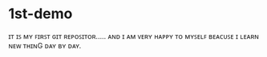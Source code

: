 # 1st-demo
ɪᴛ ɪꜱ ᴍʏ ꜰɪʀꜱᴛ ɢɪᴛ ʀᴇᴘᴏꜱɪᴛᴏʀ..... ᴀɴᴅ ɪ ᴀᴍ ᴠᴇʀʏ ʜᴀᴘᴘʏ ᴛᴏ ᴍʏꜱᴇʟꜰ ʙᴇᴀᴄᴜꜱᴇ ɪ ʟᴇᴀʀɴ ɴᴇᴡ ᴛʜɪɴG ᴅᴀʏ ʙʏ ᴅᴀʏ.
